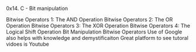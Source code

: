 0x14. C - Bit manipulation

Bitwise Operators 1: The AND Operation
Bitwise Operators 2: The OR Operation
Bitwise Operators 3: The XOR Operation
Bitwise Operators 4: The Logical Shift Operation
Bit Manipulation
Bitwise Operators
Use of Google also helps with knowledge and demystificaiton
Great platform to see tutoral vidoes is Youtube
